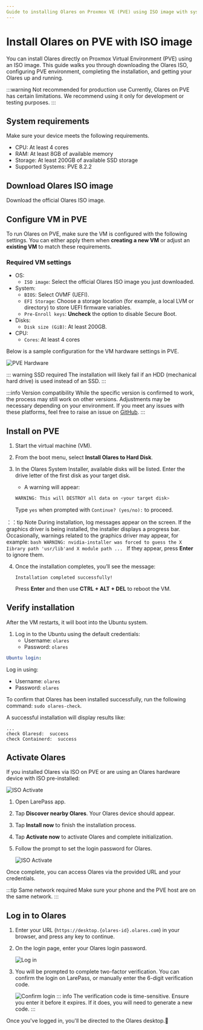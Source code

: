 ```yaml
---
Guide to installing Olares on Proxmox VE (PVE) using ISO image with system requirements, VM configuration, installation, and step-by-step activation instructions.
---
```

# Install Olares on PVE with ISO image
You can install Olares directly on Proxmox Virtual Environment (PVE) using an ISO image. This guide walks you through downloading the Olares ISO, configuring PVE environment, completing the installation, and getting your Olares up and running.

:::warning Not recommended for production use
Currently, Olares on PVE has certain limitations. We recommend using it only for development or testing purposes.
:::

<!--@include: ./reusables.md{45,51}-->


## System requirements
Make sure your device meets the following requirements.

- CPU: At least 4 cores
- RAM: At least 8GB of available memory
- Storage: At least 200GB of available SSD storage
- Supported Systems: PVE 8.2.2
## Download Olares ISO image
Download the official Olares ISO image.

## Configure VM in PVE

To run Olares on PVE, make sure the VM is configured with the following settings. You can either apply them when **creating a new VM** or adjust an **existing VM** to match these requirements.

### Required VM settings

- OS:
  - `ISO image`: Select the official Olares ISO image you just downloaded.
- System:
  - `BIOS`: Select OVMF (UEFI).
  - `EFI Storage`: Choose a storage location (for example, a local LVM or directory) to store UEFI firmware variables.
  - `Pre-Enroll keys`: **Uncheck** the option to disable Secure Boot.
- Disks:
  - `Disk size (GiB)`: At least 200GB.
- CPU:
  - `Cores`: At least 4 cores

Below is a sample configuration for the VM hardware settings in PVE. 

![PVE Hardware](/images/developer/install/pve-hardware.png#bordered)

::: warning SSD required
The installation will likely fail if an HDD (mechanical hard drive) is used instead of an SSD.
:::

:::info Version compatibility
While the specific version is confirmed to work, the process may still work on other versions. Adjustments may be necessary depending on your environment. If you meet any issues with these platforms, feel free to raise an issue on [GitHub](https://github.com/beclab/Olares/issues/new).
:::

## Install on PVE

1. Start the virtual machine (VM).
2. From the boot menu, select **Install Olares to Hard Disk**.
3. In the Olares System Installer, available disks will be listed. Enter the drive letter of the first disk as your target disk.

    - A warning will appear:

    ```bash
    WARNING: This will DESTROY all data on <your target disk>
    ```

    Type `yes` when prompted with `Continue? (yes/no):` to proceed.

：：tip Note
During installation, log messages appear on the screen. If the graphics driver is being installed, the installer displays a progress bar. Occasionally, warnings related to the graphics driver may appear, for example:
    ```bash
    WARNING: nvidia-installer was forced to guess the X Iibrary path 'usr/lib'and X module path ...
    ```
If they appear, press **Enter** to ignore them.

4. Once the installation completes, you’ll see the message:

    ```
    Installation completed successfully!
    ```

    Press **Enter** and then use **CTRL + ALT + DEL** to reboot the VM.

## Verify installation

After the VM restarts, it will boot into the Ubuntu system. 
1. Log in to the Ubuntu using the default credentials:
    - Username: `olares`
    - Password: `olares`
 


```yaml
Ubuntu login:
```

Log in using:

- Username: `olares`
- Password: `olares`

To confirm that Olares has been installed successfully, run the following command: `sudo olares-check`.

A successful installation will display results like:

```
...
check Olaresd:  success
check Containerd:  success
```

## Activate Olares

If you installed Olares via ISO on PVE or are using an Olares hardware device with ISO pre-installed:

![ISO Activate](/images/manual/larepass/iso-activate.png#bordered)

1. Open LarePass app.

2. Tap **Discover nearby Olares**. Your Olares device should appear.

3. Tap **Install now** to finish the installation process.

4. Tap **Activate now** to activate Olares and complete initialization.

5. Follow the prompt to set the login password for Olares.

   ![ISO Activate](/images/manual/larepass/iso-activate-2.png#bordered)

Once complete, you can access Olares via the provided URL and your credentials.

:::tip Same network required
Make sure your phone and the PVE host are on the same network.
:::

## Log in to Olares

1. Enter your URL (`https://desktop.{olares-id}.olares.com`) in your browser, and press any key to continue.
2. On the login page, enter your Olares login password.

   ![Log in](/images/manual/get-started/log-in.png#bordered)
3. You will be prompted to complete two-factor verification. You can confirm the login on LarePass, or manually enter the 6-digit verification code.

   ![Confirm login](/images/manual/larepass/confirm-login.png#bordered)
   ::: info
   The verification code is time-sensitive. Ensure you enter it before it expires. If it does, you will need to generate a new code.
   :::

Once you've logged in, you'll be directed to the Olares desktop.🎉

<!--@include: ./reusables.md{39,43}-->